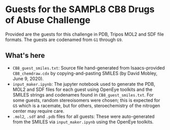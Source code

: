 # Guests for the SAMPL8 CB8 Drugs of Abuse Challenge

Provided are the guests for this challenge in PDB, Tripos MOL2 and SDF file formats. The guests are codenamed from `G1` through `G9`.

## What's here

- `CB8_guest_smiles.txt`: Source file hand-generated from Isaacs-provided `CB8_chemdraw.cdx` by copying-and-pasting SMILES (by David Mobley, June 9, 2020).
- `input_maker.ipynb`: The jupyter notebook used to generate the PDB, MOL2 and SDF files for each guest using OpenEye toolkits and the SMILES strings and codenames found in `CB8_guest_smiles.txt`. For some guests, random stereoisomers were chosen; this is expected for `G5` which is a racemate, but for others, steroechemistry of the nitrogen center may require care.
- `.mol2`, `.sdf` and `.pdb` files for all guests: These were auto-generated from the SMILES via `input_maker.ipynb` using the OpenEye toolkits.
